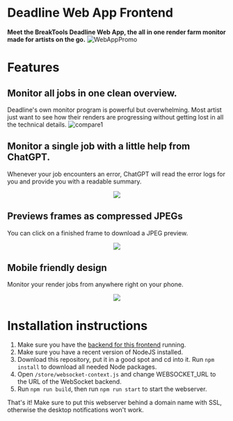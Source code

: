# Deadline Web App Frontend

**Meet the BreakTools Deadline Web App, the all in one render farm monitor made for artists on the go.**
![WebAppPromo](https://github.com/BreakTools/deadline-web-app-frontend/assets/63094424/38836cfb-f123-4d0f-8606-1a58bfd2721f)

# Features

## Monitor all jobs in one clean overview.

Deadline's own monitor program is powerful but overwhelming. Most artist just want to see how their renders are progressing without getting lost in all the technical details.
![compare1](https://github.com/BreakTools/deadline-web-app-frontend/assets/63094424/1704ac7b-7051-4d73-be1a-90714738c6fb)


## Monitor a single job with a little help from ChatGPT.

Whenever your job encounters an error, ChatGPT will read the error logs for you and provide you with a readable summary.
<p align="center">
  <img src="https://github.com/BreakTools/deadline-web-app-frontend/assets/63094424/09b03765-346d-4222-bb93-99d825f90534" />
</p>

## Previews frames as compressed JPEGs

You can click on a finished frame to download a JPEG preview.

<p align="center">
  <img src="https://github.com/BreakTools/deadline-web-app-frontend/assets/63094424/99dc950b-08a2-4289-bccb-a78ec7f79e08" />
</p>


## Mobile friendly design
Monitor your render jobs from anywhere right on your phone.

<p align="center">
  <img src="https://github.com/BreakTools/deadline-web-app-frontend/assets/63094424/4571b4fd-38dd-4210-8c53-4243f7cf8a43" />
</p>


# Installation instructions
1. Make sure you have the [backend for this frontend](https://github.com/BreakTools/deadline-web-app-backend) running. 
2. Make sure you have a recent version of NodeJS installed.
3. Download this repository, put it in a good spot and cd into it. Run `npm install` to download all needed Node packages.
4. Open `/store/websocket-context.js` and change WEBSOCKET_URL to the URL of the WebSocket backend.
5. Run `npm run build`, then run `npm run start` to start the webserver.

That's it! Make sure to put this webserver behind a domain name with SSL, otherwise the desktop notifications won't work.
